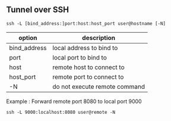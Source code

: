 ## Tunnel over SSH

```commandline
ssh -L [bind_address:]port:host:host_port user@hostname [-N]
```

| option       | description                   |
|--------------|-------------------------------|
| bind_address | local address to bind to      |
| port         | local port to bind to         |
| host         | remote host to connect to     |
| host_port    | remote port to connect to     |
| -N           | do not execute remote command |

Example : Forward remote port 8080 to local port 9000
```commandline
ssh -L 9000:localhost:8080 user@remote -N
```



